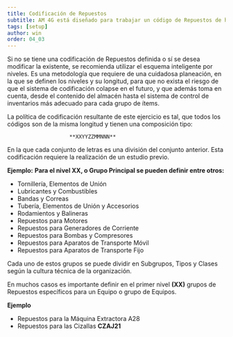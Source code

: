 ```yaml
---
title: Codificación de Repuestos
subtitle: AM 4G está diseñado para trabajar un código de Repuestos de hasta 15 posiciones alfanuméricas, en esquema inteligente por niveles o en esquema de codificación bruta. 
tags: [setup]
author: win
order: 04_03
---
```

Si no se tiene una codificación de Repuestos definida o sí se desea modificar la existente, se  recomienda  utilizar  el  esquema  inteligente  por  niveles. Es  una  metodología  que requiere de una cuidadosa planeación, en la que se definen los niveles y su longitud, para que  no  exista  el  riesgo  de  que  el  sistema  de  codificación  colapse  en  el  futuro,  y  que además toma en cuenta, desde el contenido del  almacén  hasta el sistema de control de inventarios más adecuado para cada grupo de ítems.

La política de codificación resultante de este ejercicio es tal, que todos los códigos son de la misma longitud y tienen una composición tipo:

```
                    **XXYYZZMMNNN**
```

En la que cada conjunto de letras es una división del conjunto anterior. Esta  codificación requiere la realización de un estudio previo.

**Ejemplo:** **Para el nivel XX, o Grupo Principal se pueden definir entre otros:**

- Tornillería, Elementos de Unión
- Lubricantes y Combustibles
- Bandas y Correas
- Tubería, Elementos de Unión y Accesorios
- Rodamientos y  Balineras
- Repuestos para Motores
- Repuestos para Generadores de Corriente
- Repuestos para Bombas y Compresores
- Repuestos para Aparatos de Transporte Móvil
- Repuestos para Aparatos de Transporte Fijo

Cada uno de estos grupos se puede dividir en Subgrupos, Tipos y Clases según la cultura técnica de la organización.

En  muchos casos  es  importante definir  en  el  primer  nivel **(XX)**  grupos de   Repuestos específicos para un Equipo o grupo de Equipos.

**Ejemplo**

* Repuestos para la Máquina Extractora A28
* Repuestos para las Cizallas **CZAJ21**
